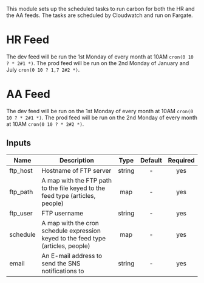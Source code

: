 This module sets up the scheduled tasks to run carbon for both the HR
and the AA feeds. The tasks are scheduled by Cloudwatch and run on
Fargate.

# HR Feed
The dev feed will be run the 1st Monday of every month at 10AM `cron(0 10 ? * 2#1 *)`. The prod feed will be run on the 2nd Monday of January and July `cron(0 10 ? 1,7 2#2 *)`.

# AA Feed
The dev feed will be run on the 1st Monday of every month at 10AM `cron(0 10 ? * 2#1 *)`. The prod feed will be run on the 2nd Monday of every month at 10AM `cron(0 10 ? * 2#2 *)`.

## Inputs

| Name | Description | Type | Default | Required |
|------|-------------|:----:|:-----:|:-----:|
| ftp\_host | Hostname of FTP server | string | - | yes |
| ftp\_path | A map with the FTP path to the file keyed to the feed type (articles, people) | map | - | yes |
| ftp\_user | FTP username | string | - | yes |
| schedule | A map with the cron schedule expression keyed to the feed type (articles, people) | map | - | yes |
| email | An E-mail address to send the SNS notifications to | string | - | yes |
